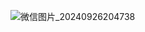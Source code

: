![微信图片_20240926204738](https://github.com/user-attachments/assets/37204c95-5b79-454d-941c-a4455006ad5a)
